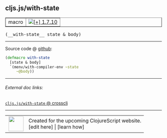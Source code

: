 ## cljs.js/with-state



 <table border="1">
<tr>
<td>macro</td>
<td><a href="https://github.com/cljsinfo/cljs-api-docs/tree/1.7.10"><img valign="middle" alt="[+] 1.7.10" title="Added in 1.7.10" src="https://img.shields.io/badge/+-1.7.10-lightgrey.svg"></a> </td>
</tr>
</table>


 <samp>
(__with-state__ state & body)<br>
</samp>

---







Source code @ [github](https://github.com/clojure/clojurescript/blob/r1.7.10/src/main/cljs/cljs/js.clj#L15-L18):

```clj
(defmacro with-state
  [state & body]
  `(menv/with-compiler-env ~state
     ~@body))
```

<!--
Repo - tag - source tree - lines:

 <pre>
clojurescript @ r1.7.10
└── src
    └── main
        └── cljs
            └── cljs
                └── <ins>[js.clj:15-18](https://github.com/clojure/clojurescript/blob/r1.7.10/src/main/cljs/cljs/js.clj#L15-L18)</ins>
</pre>

-->

---



###### External doc links:

[`cljs.js/with-state` @ crossclj](http://crossclj.info/fun/cljs.js/with-state.html)<br>

---

 <table>
<tr><td>
<img valign="middle" align="right" width="48px" src="http://i.imgur.com/Hi20huC.png">
</td><td>
Created for the upcoming ClojureScript website.<br>
[edit here] | [learn how]
</td></tr></table>

[edit here]:https://github.com/cljsinfo/cljs-api-docs/blob/master/cljsdoc/cljs.js_with-state.cljsdoc
[learn how]:https://github.com/cljsinfo/cljs-api-docs/wiki/cljsdoc-files

<!--

This information was too distracting to show to readers, but I'll leave it
commented here since it is helpful to:

- pretty-print the data used to generate this document
- and show how to retrieve that data



The API data for this symbol:

```clj
{:ns "cljs.js",
 :name "with-state",
 :type "macro",
 :signature ["[state & body]"],
 :source {:code "(defmacro with-state\n  [state & body]\n  `(menv/with-compiler-env ~state\n     ~@body))",
          :title "Source code",
          :repo "clojurescript",
          :tag "r1.7.10",
          :filename "src/main/cljs/cljs/js.clj",
          :lines [15 18]},
 :full-name "cljs.js/with-state",
 :full-name-encode "cljs.js_with-state",
 :history [["+" "1.7.10"]]}

```

Retrieve the API data for this symbol:

```clj
;; from Clojure REPL
(require '[clojure.edn :as edn])
(-> (slurp "https://raw.githubusercontent.com/cljsinfo/cljs-api-docs/catalog/cljs-api.edn")
    (edn/read-string)
    (get-in [:symbols "cljs.js/with-state"]))
```

-->

